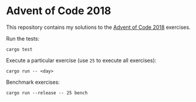 # Advent of Code 2018

This repository contains my solutions to the [Advent of Code 2018](https://adventofcode.com/2018) exercises.

Run the tests:

```
cargo test
```

Execute a particular exercise (use `25` to execute all exercises):

```
cargo run -- <day>
```

Benchmark exercises:

```
cargo run --release -- 25 bench
```